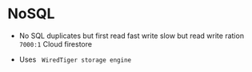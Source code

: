 # NoSQL

- No SQL duplicates but first read fast write slow but read write ration `7000:1`
Cloud firestore

- Uses ` WiredTiger storage engine`